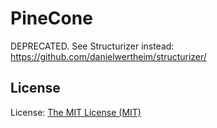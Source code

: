 # PineCone

DEPRECATED. See Structurizer instead: https://github.com/danielwertheim/structurizer/

## License
License: [The MIT License (MIT)](http://www.opensource.org/licenses/mit-license.php)
